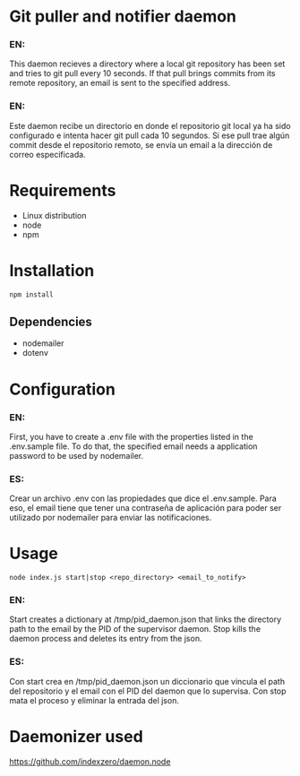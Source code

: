 # Git puller and notifier daemon
### EN:
This daemon recieves a directory where a local git repository has been set and tries to git pull every 10 seconds. If that pull brings commits from its remote repository, an email is sent to the specified address. 
### EN:
Este daemon recibe un directorio en donde el repositorio git local ya ha sido configurado e intenta hacer git pull cada 10 segundos. Si ese pull trae algún commit desde el repositorio remoto, se envía un email a la dirección de correo especificada.

# Requirements
- Linux distribution
- node
- npm

# Installation
`npm install`
## Dependencies
- nodemailer
- dotenv

# Configuration
### EN:
First, you have to create a .env file with the properties listed in the .env.sample file. To do that, the specified email needs a application password to be used by nodemailer.
### ES:
Crear un archivo .env con las propiedades que dice el .env.sample. Para eso, el email tiene que tener una contraseña de aplicación para poder ser utilizado por nodemailer para enviar las notificaciones.

# Usage
`node index.js start|stop <repo_directory> <email_to_notify>`
### EN:
Start creates a dictionary at /tmp/pid_daemon.json that links the directory path to the email by the PID of the supervisor daemon.
Stop kills the daemon process and deletes its entry from the json.
### ES:
Con start crea en /tmp/pid_daemon.json un diccionario que vincula el path del repositorio y el email con el PID del daemon que lo supervisa.
Con stop mata el proceso y eliminar la entrada del json.

# Daemonizer used
https://github.com/indexzero/daemon.node
